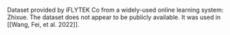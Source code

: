 Dataset provided by iFLYTEK Co from a widely-used online learning system: Zhixue. The dataset does not appear to be publicly available. It was used in [[Wang, Fei, et al. 2022]].